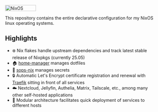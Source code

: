 <a href="https://nixos.org/">
  <img width="101" height="20" alt="NixOS" src="https://github.com/user-attachments/assets/100e6b95-643d-40f1-87ed-ccb214c61015" />
</a>

This repository contains the entire declarative configuration for my NixOS linux operating systems.

## Highlights

- ❄️ Nix flakes handle upstream dependencies and track latest stable release of Nixpkgs (currently 25.05)
- 🏠 [home-manager](https://github.com/nix-community/home-manager) manages dotfiles
- 🤫 [sops-nix](https://github.com/Mic92/sops-nix) manages secrets
- 🔒 Automatic Let's Encrypt certificate registration and renewal with [Traefik](https://traefik.io/traefik) sitting in front of all services
- ☁️ Nextcloud, Jellyfin, Authelia, Matrix, Tailscale, etc., among many other self-hosted applications
- 🧩 Modular architecture facilitates quick deployment of services to different hosts
